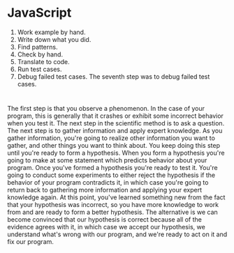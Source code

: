 # JavaScript
1) Work example by hand.
2)  Write down what you did.
3) Find patterns.
 4) Check by hand.
 5) Translate to code.
 6) Run test cases.
7) Debug failed test cases.
The seventh step was to debug failed test cases.
#
The first step is that you observe a phenomenon. In the case of your program, this is generally that it crashes or exhibit some incorrect behavior when you test it.
The next step in the scientific method is to ask a question. 
The next step is to gather information and apply expert knowledge.  As you gather information, you're going to realize other information you want to gather, and other things you want to think about. You keep doing this step until you're ready to form a hypothesis. When you form a hypothesis you're going to make at some statement which predicts behavior about your program. 
Once you've formed a hypothesis you're ready to test it. You're going to conduct some experiments to either reject the hypothesis if the behavior of your program contradicts it, in which case you're going to return back to gathering more information and applying your expert knowledge again. At this point, you've learned something new from the fact that your hypothesis was incorrect, so you have more knowledge to work from and are ready to form a better hypothesis. The alternative is we can become convinced that our hypothesis is correct because all of the evidence agrees with it, in which case we accept our hypothesis, we understand what's wrong with our program, and we're ready to act on it and fix our program.
